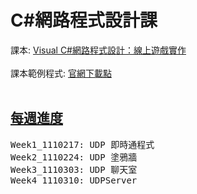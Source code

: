 # C#網路程式設計課
課本: <a href="https://www.drmaster.com.tw/Bookinfo.asp?BookID=MP32010">Visual C#網路程式設計：線上遊戲實作</a><br><br>
課本範例程式: <a href="https://www.drmaster.com.tw/Bookinfo.asp?BookID=MP32010#download">官網下載點</a><br><br>

<h2><a href="https://github.com/iambjlu/CS_WebApp_Class/tree/main/WeeklyProgress">每週進度</a></h2>
<pre>
Week1_1110217: UDP 即時通程式
Week2_1110224: UDP 塗鴉牆
Week3_1110303: UDP 聊天室
Week4_1110310: UDPServer
</pre>
